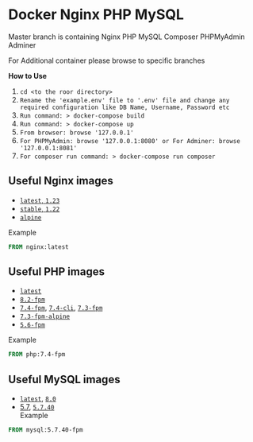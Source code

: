 # Docker Nginx PHP MySQL

Master branch is containing Nginx PHP MySQL Composer PHPMyAdmin Adminer

For Additional container please browse to specific branches

<!--Memecache -->

**How to Use**
1. `cd <to the roor directory>` 
2. `Rename the 'example.env' file to '.env' file and change any required configuration like DB Name, Username, Password etc`    
3. `Run command: > docker-compose build`  
4. `Run command: > docker-compose up`  
5. `From browser: browse '127.0.0.1'`
6. `For PHPMyAdmin: browse '127.0.0.1:8080' or For Adminer: browse '127.0.0.1:8081'`
7. `For composer run command: > docker-compose run composer`


## Useful Nginx images
-  [`latest`, `1.23`](https://hub.docker.com/_/nginx)  
-  [`stable`, `1.22`](https://hub.docker.com/_/nginx)  
-  [`alpine`](https://hub.docker.com/_/nginx)  

Example
```dockerfile
FROM nginx:latest
```


## Useful PHP images
-  [`latest`](https://hub.docker.com/layers/library/php/latest/images/sha256-87ecd40a269e50eda37bf634802d84efa206ea68e2cbd71fb7c470416eb2908b?)
- [`8.2-fpm`](https://hub.docker.com/layers/library/php/8.2-fpm/images/sha256-6c6cb6cf5c673dd4802a18963b2e60e529c7fb09cd08bd9e068ae27f238a65f8)  
-  [`7.4-fpm`](https://hub.docker.com/layers/library/php/7.4-fpm/images/sha256-7c6a2cba718f37c4b3ca3486476c7d3dc68dc3ea9b12bde9c57bd4b8d9479fc0), [`7.4-cli`](https://hub.docker.com/layers/library/php/7.4-cli/images/sha256-691f9ae2a3639de11d95f507bc29c723a7f27b79bdf91317aef8ded35f9864ce), [`7.3-fpm`](https://hub.docker.com/layers/library/php/7.3-fpm/images/sha256-09f7ea00daaa3b9cae2e5951b975de4dabf85357ffd707739c1779cd6dfec82a)
- [`7.3-fpm-alpine`](https://hub.docker.com/layers/library/php/7.3-fpm-alpine/images/sha256-d0494f03d38e50e69a48acab4480f3a459af7ff3693909e888b05d3839c7e944?context=explore)   
-  [`5.6-fpm`](https://hub.docker.com/layers/library/php/5.6-fpm/images/sha256-3458979c7744b141df354aff9cb3233733c0f5077aa638a1b39a64d53d7c7c52)  

Example
```dockerfile
FROM php:7.4-fpm
```

## Useful MySQL images
- [`latest`](https://hub.docker.com/layers/library/mysql/latest/images/sha256-cfddf275c8b1ae1583c0f6afb4899d4dbe14111a6462699559a1f4dc8f4d5f6e), [`8.0`](https://hub.docker.com/layers/library/mysql/8.0/images/sha256-cfddf275c8b1ae1583c0f6afb4899d4dbe14111a6462699559a1f4dc8f4d5f6e)
- [5.7](https://hub.docker.com/layers/library/mysql/5.7/images/sha256-bd0fb5a175fc225ce9c2c4357c0f532bda1413e0b8555a157770f92daa5a89e0), [`5.7.40`](https://hub.docker.com/layers/library/mysql/5.7.40/images/sha256-bd0fb5a175fc225ce9c2c4357c0f532bda1413e0b8555a157770f92daa5a89e0)  
Example
```dockerfile
FROM mysql:5.7.40-fpm
```